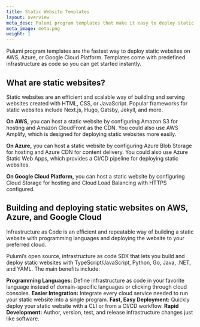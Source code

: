 ```yaml
---
title: Static Website Templates
layout: overview
meta_desc: Pulumi program templates that make it easy to deploy static websites on AWS, Azure, or Google Cloud Platform.
meta_image: meta.png
weight: 1
---
```


Pulumi program templates are the fastest way to deploy static websites on AWS, Azure, or Google Cloud Platform. Templates come with predefined infrastructure as code so you can get started instantly.

## What are static websites?

Static websites are an efficient and scalable way of building and serving websites created with HTML, CSS, or JavaScript. Popular frameworks for static websites include Next.js, Hugo, Gatsby, Jekyll, and more.

**On AWS,** you can host a static website by configuring Amazon S3 for hosting and Amazon CloudFront as the CDN. You could also use AWS Amplify, which is designed for deploying static websites more easily.

**On Azure,** you can host a static website by configuring Azure Blob Storage for hosting and Azure CDN for content delivery. You could also use Azure Static Web Apps, which provides a CI/CD pipeline for deploying static websites.

**On Google Cloud Platform,** you can host a static website by configuring Cloud Storage for hosting and Cloud Load Balancing with HTTPS configured.

## Building and deploying static websites on AWS, Azure, and Google Cloud

Infrastructure as Code is an efficient and repeatable way of building a static website with programming languages and deploying the website to your preferred cloud.

Pulumi’s open source, infrastructure as code SDK that lets you build and deploy static websites with TypeScript/JavaScript, Python, Go, Java, .NET, and YAML. The main benefits include:

**Programming Languages:** Define infrastructure as code in your favorite language instead of domain-specific languages or clicking through cloud consoles.
**Easier Integration:** Integrate every cloud service needed to run your static website into a single program.
**Fast, Easy Deployment:** Quickly deploy your static website with a CLI or from a CI/CD workflow.
**Rapid Development:** Author, version, test, and release infrastructure changes just like software.
